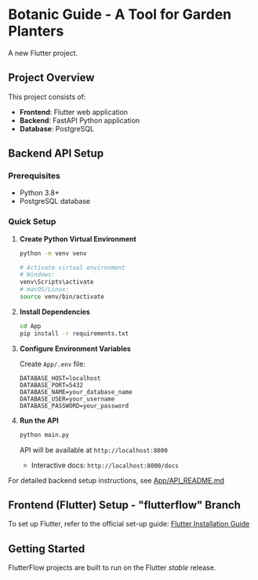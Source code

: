 # Botanic Guide - A Tool for Garden Planters

A new Flutter project.

## Project Overview

This project consists of:
- **Frontend**: Flutter web application
- **Backend**: FastAPI Python application
- **Database**: PostgreSQL

## Backend API Setup

### Prerequisites
- Python 3.8+
- PostgreSQL database

### Quick Setup

1. **Create Python Virtual Environment**
   ```bash
   python -m venv venv
   
   # Activate virtual environment
   # Windows:
   venv\Scripts\activate
   # macOS/Linux:
   source venv/bin/activate
   ```

2. **Install Dependencies**
   ```bash
   cd App
   pip install -r requirements.txt
   ```

3. **Configure Environment Variables**
   
   Create `App/.env` file:
   ```env
   DATABASE_HOST=localhost
   DATABASE_PORT=5432
   DATABASE_NAME=your_database_name
   DATABASE_USER=your_username
   DATABASE_PASSWORD=your_password
   ```

4. **Run the API**
   ```bash
   python main.py
   ```
   
   API will be available at `http://localhost:8000`
   - Interactive docs: `http://localhost:8000/docs`

For detailed backend setup instructions, see [App/API_README.md](App/API_README.md)

## Frontend (Flutter) Setup - "flutterflow" Branch
To set up Flutter, refer to the official set-up guide:
[Flutter Installation Guide](https://docs.flutter.dev/get-started/quick)

## Getting Started

FlutterFlow projects are built to run on the Flutter _stable_ release.
